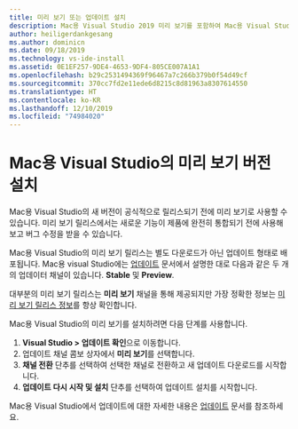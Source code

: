 ```yaml
---
title: 미리 보기 또는 업데이트 설치
description: Mac용 Visual Studio 2019 미리 보기를 포함하여 Mac용 Visual Studio를 업데이트하고 미리 보기 릴리스에 액세스하는 방법에 대한 지침입니다.
author: heiligerdankgesang
ms.author: dominicn
ms.date: 09/18/2019
ms.technology: vs-ide-install
ms.assetid: 0E1EF257-9DE4-4653-9DF4-805CE007A1A1
ms.openlocfilehash: b29c2531494369f96467a7c266b379b0f54d49cf
ms.sourcegitcommit: 370cc7fd2e11ede6d8215c8d81963a8307614550
ms.translationtype: HT
ms.contentlocale: ko-KR
ms.lasthandoff: 12/10/2019
ms.locfileid: "74984020"
---
```

# <a name="install-a-preview-version-of-visual-studio-for-mac"></a>Mac용 Visual Studio의 미리 보기 버전 설치

Mac용 Visual Studio의 새 버전이 공식적으로 릴리스되기 전에 미리 보기로 사용할 수 있습니다. 미리 보기 릴리스에서는 새로운 기능이 제품에 완전히 통합되기 전에 사용해 보고 버그 수정을 받을 수 있습니다.

Mac용 Visual Studio의 미리 보기 릴리스는 별도 다운로드가 아닌 업데이트 형태로 배포됩니다. Mac용 visual Studio에는 [업데이트](update.md) 문서에서 설명한 대로 다음과 같은 두 개의 업데이터 채널이 있습니다. **Stable** 및 **Preview**.

대부분의 미리 보기 릴리스는 **미리 보기** 채널을 통해 제공되지만 가장 정확한 정보는 [미리 보기 릴리스 정보](/visualstudio/releasenotes/vs2019-mac-preview-relnotes)를 항상 확인합니다.

Mac용 Visual Studio의 미리 보기를 설치하려면 다음 단계를 사용합니다.

1. **Visual Studio > 업데이트 확인**으로 이동합니다.
2. 업데이트 채널 콤보 상자에서 **미리 보기**를 선택합니다.
3. **채널 전환** 단추를 선택하여 선택한 채널로 전환하고 새 업데이트 다운로드를 시작합니다.
4. **업데이트 다시 시작 및 설치** 단추를 선택하여 업데이트 설치를 시작합니다.

Mac용 Visual Studio에서 업데이트에 대한 자세한 내용은 [업데이트](update.md) 문서를 참조하세요.
